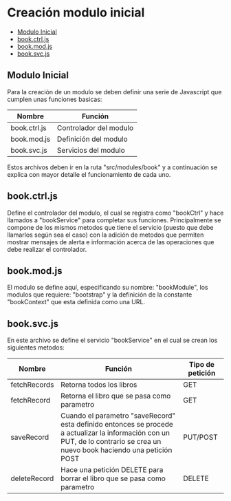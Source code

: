 # Creación modulo inicial

-  [Modulo Inicial](#modulo-inicial)
-  [book.ctrl.js](#bookctrljs)
-  [book.mod.js](#bookmodjs)
-  [book.svc.js](#booksvcjs)

## Modulo Inicial
Para la creación de un modulo se deben definir una serie de Javascript que cumplen unas funciones basicas:

Nombre  | Función
------- | -------------
book.ctrl.js  | Controlador del modulo
book.mod.js   | Definición del modulo
book.svc.js   | Servicios del modulo

Estos archivos deben ir en la ruta "src/modules/book" y a continuación se explica con mayor detalle el funcionamiento de cada uno.

## book.ctrl.js
Define el controlador del modulo, el cual se registra como "bookCtrl" y hace llamados a "bookService" para completar sus funciones. Principalmente se compone de los mismos metodos que tiene el servicio (puesto que debe llamarlos según sea el caso) con la adición de metodos que permiten mostrar mensajes de alerta e información acerca de las operaciones que debe realizar el controlador.

## book.mod.js
El modulo se define aquí, especificando su nombre: "bookModule", los modulos que requiere: "bootstrap" y la definición de la constante "bookContext" que esta definida como una URL.

## book.svc.js
En este archivo se define el servicio "bookService" en el cual se crean los siguientes metodos:

Nombre          | Función                                                                       | Tipo de petición
--------------- | ----------------------------------------------------------------------------- | -------------------
fetchRecords    | Retorna todos los libros                                                      | GET
fetchRecord     | Retorna el libro que se pasa como parametro                                   | GET
saveRecord      | Cuando el parametro "saveRecord" esta definido entonces se procede a actualizar la información con un PUT, de lo contrario se crea un nuevo book haciendo una petición POST                                      | PUT/POST
deleteRecord    | Hace una petición DELETE para borrar el libro que se pasa como parametro      | DELETE
